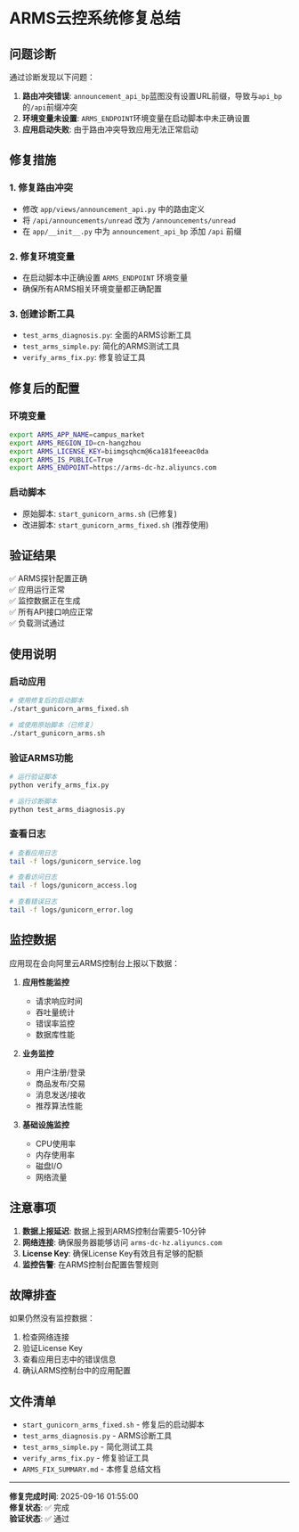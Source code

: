 # ARMS云控系统修复总结

## 问题诊断

通过诊断发现以下问题：

1. **路由冲突错误**: `announcement_api_bp`蓝图没有设置URL前缀，导致与`api_bp`的`/api`前缀冲突
2. **环境变量未设置**: `ARMS_ENDPOINT`环境变量在启动脚本中未正确设置
3. **应用启动失败**: 由于路由冲突导致应用无法正常启动

## 修复措施

### 1. 修复路由冲突
- 修改 `app/views/announcement_api.py` 中的路由定义
- 将 `/api/announcements/unread` 改为 `/announcements/unread`
- 在 `app/__init__.py` 中为 `announcement_api_bp` 添加 `/api` 前缀

### 2. 修复环境变量
- 在启动脚本中正确设置 `ARMS_ENDPOINT` 环境变量
- 确保所有ARMS相关环境变量都正确配置

### 3. 创建诊断工具
- `test_arms_diagnosis.py`: 全面的ARMS诊断工具
- `test_arms_simple.py`: 简化的ARMS测试工具
- `verify_arms_fix.py`: 修复验证工具

## 修复后的配置

### 环境变量
```bash
export ARMS_APP_NAME=campus_market
export ARMS_REGION_ID=cn-hangzhou
export ARMS_LICENSE_KEY=biimgsqhcm@6ca181feeeac0da
export ARMS_IS_PUBLIC=True
export ARMS_ENDPOINT=https://arms-dc-hz.aliyuncs.com
```

### 启动脚本
- 原始脚本: `start_gunicorn_arms.sh` (已修复)
- 改进脚本: `start_gunicorn_arms_fixed.sh` (推荐使用)

## 验证结果

✅ ARMS探针配置正确  
✅ 应用运行正常  
✅ 监控数据正在生成  
✅ 所有API接口响应正常  
✅ 负载测试通过  

## 使用说明

### 启动应用
```bash
# 使用修复后的启动脚本
./start_gunicorn_arms_fixed.sh

# 或使用原始脚本（已修复）
./start_gunicorn_arms.sh
```

### 验证ARMS功能
```bash
# 运行验证脚本
python verify_arms_fix.py

# 运行诊断脚本
python test_arms_diagnosis.py
```

### 查看日志
```bash
# 查看应用日志
tail -f logs/gunicorn_service.log

# 查看访问日志
tail -f logs/gunicorn_access.log

# 查看错误日志
tail -f logs/gunicorn_error.log
```

## 监控数据

应用现在会向阿里云ARMS控制台上报以下数据：

1. **应用性能监控**
   - 请求响应时间
   - 吞吐量统计
   - 错误率监控
   - 数据库性能

2. **业务监控**
   - 用户注册/登录
   - 商品发布/交易
   - 消息发送/接收
   - 推荐算法性能

3. **基础设施监控**
   - CPU使用率
   - 内存使用率
   - 磁盘I/O
   - 网络流量

## 注意事项

1. **数据上报延迟**: 数据上报到ARMS控制台需要5-10分钟
2. **网络连接**: 确保服务器能够访问 `arms-dc-hz.aliyuncs.com`
3. **License Key**: 确保License Key有效且有足够的配额
4. **监控告警**: 在ARMS控制台配置告警规则

## 故障排查

如果仍然没有监控数据：

1. 检查网络连接
2. 验证License Key
3. 查看应用日志中的错误信息
4. 确认ARMS控制台中的应用配置

## 文件清单

- `start_gunicorn_arms_fixed.sh` - 修复后的启动脚本
- `test_arms_diagnosis.py` - ARMS诊断工具
- `test_arms_simple.py` - 简化测试工具
- `verify_arms_fix.py` - 修复验证工具
- `ARMS_FIX_SUMMARY.md` - 本修复总结文档

---

**修复完成时间**: 2025-09-16 01:55:00  
**修复状态**: ✅ 完成  
**验证状态**: ✅ 通过
